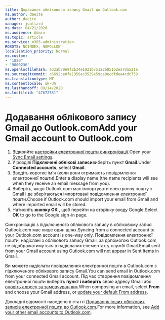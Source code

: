 ```yaml
---
title: Додавання облікового запису Gmail до Outlook.com
ms.author: daeite
author: daeite
manager: joallard
ms.date: 04/21/2020
ms.audience: Admin
ms.topic: article
ms.service: o365-administration
ROBOTS: NOINDEX, NOFOLLOW
localization_priority: Normal
ms.custom:
- "1820"
- "9000236"
ms.openlocfilehash: ad2ab70e9f2b34e1921b75122b85162ea70a521a
ms.sourcegitcommit: c6692ce0fa1358ec3529e59ca0ecdfdea4cdc759
ms.translationtype: MT
ms.contentlocale: uk-UA
ms.lasthandoff: 09/14/2020
ms.locfileid: "47672581"
---
```

# <a name="add-your-gmail-account-to-outlookcom"></a><span data-ttu-id="eb694-102">Додавання облікового запису Gmail до Outlook.com</span><span class="sxs-lookup"><span data-stu-id="eb694-102">Add your Gmail account to Outlook.com</span></span>

1. <span data-ttu-id="eb694-103">Відкрийте [настройки електронної пошти синхронізації](https://go.microsoft.com/fwlink/?linkid=875264).</span><span class="sxs-lookup"><span data-stu-id="eb694-103">Open your [Sync Email settings](https://go.microsoft.com/fwlink/?linkid=875264).</span></span>
2. <span data-ttu-id="eb694-104">У розділі **Підключені облікові записи**виберіть пункт **Gmail**.</span><span class="sxs-lookup"><span data-stu-id="eb694-104">Under **Connected accounts**, select **Gmail**.</span></span>
3. <span data-ttu-id="eb694-105">Введіть коротке ім'я (коли вони отримають повідомлення електронної пошти).</span><span class="sxs-lookup"><span data-stu-id="eb694-105">Enter a display name (the name recipients will see when they receive an email message from you).</span></span>
4. <span data-ttu-id="eb694-106">Виберіть, якщо Outlook.com має імпортувати електронну пошту з Gmail і де зберігаються імпортовані повідомлення електронної пошти.</span><span class="sxs-lookup"><span data-stu-id="eb694-106">Choose if Outlook.com should import your email from Gmail and where imported email will be stored.</span></span>
5. <span data-ttu-id="eb694-107">Натисніть **кнопку OK** , щоб перейти на сторінку входу Google.</span><span class="sxs-lookup"><span data-stu-id="eb694-107">Select **OK** to go to the Google sign-in page.</span></span>

<span data-ttu-id="eb694-108">Синхронізація з підключеного облікового запису в обліковому записі Outlook.com має лише один шлях.</span><span class="sxs-lookup"><span data-stu-id="eb694-108">Syncing from a connected account to your Outlook.com account is one-way only.</span></span> <span data-ttu-id="eb694-109">Повідомлення електронної пошти, надіслані з облікового запису Gmail, за допомогою Outlook.com, не відображатимуться в надісланих елементах у службі Gmail.</span><span class="sxs-lookup"><span data-stu-id="eb694-109">Email sent from your Gmail account using Outlook.com will not appear in Sent Items in Gmail.</span></span>

<span data-ttu-id="eb694-110">Ви можете надіслати повідомлення електронної пошти в Outlook.com з підключеного облікового запису Gmail.</span><span class="sxs-lookup"><span data-stu-id="eb694-110">You can send email in Outlook.com from your connected Gmail account.</span></span> <span data-ttu-id="eb694-111">Під час створення повідомлення електронної пошти виберіть **пункт і виберіть** свою адресу Gmail або [оновіть адресу за замовчуванням](https://go.microsoft.com/fwlink/?linkid=875264).</span><span class="sxs-lookup"><span data-stu-id="eb694-111">When composing an email, select **From** and choose your Gmail address, or [update your default From address](https://go.microsoft.com/fwlink/?linkid=875264).</span></span>

<span data-ttu-id="eb694-112">Докладні відомості наведено в статті [Додавання інших облікових записів електронної пошти до Outlook.com](https://support.office.com/article/c5224df4-5885-4e79-91ba-523aa743f0ba?wt.mc_id=Office_Outlook_com_Alchemy).</span><span class="sxs-lookup"><span data-stu-id="eb694-112">For more information, see [Add your other email accounts to Outlook.com](https://support.office.com/article/c5224df4-5885-4e79-91ba-523aa743f0ba?wt.mc_id=Office_Outlook_com_Alchemy).</span></span>